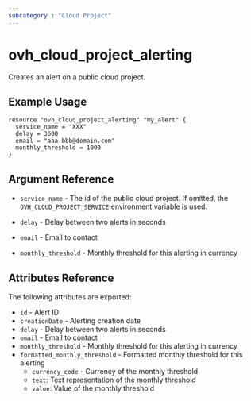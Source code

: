 ```yaml
---
subcategory : "Cloud Project"
---
```


# ovh_cloud_project_alerting

Creates an alert on a public cloud project.

## Example Usage

```hcl
resource "ovh_cloud_project_alerting" "my_alert" {
  service_name = "XXX"
  delay = 3600
  email = "aaa.bbb@domain.com"
  monthly_threshold = 1000
}
```

## Argument Reference

* `service_name` - The id of the public cloud project. If omitted,
    the `OVH_CLOUD_PROJECT_SERVICE` environment variable is used. 

* `delay` - Delay between two alerts in seconds
* `email` - Email to contact
* `monthly_threshold` - Monthly threshold for this alerting in currency

## Attributes Reference

The following attributes are exported:

* `id` - Alert ID
* `creationDate` - Alerting creation date
* `delay` - Delay between two alerts in seconds
* `email` - Email to contact
* `monthly_threshold` - Monthly threshold for this alerting in currency
* `formatted_monthly_threshold` - Formatted monthly threshold for this alerting
  * `currency_code` - Currency of the monthly threshold
  * `text`: Text representation of the monthly threshold
  * `value`: Value of the monthly threshold
